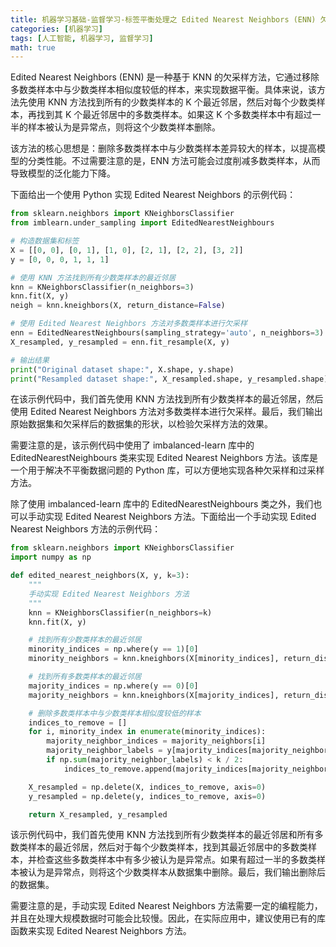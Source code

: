 ```yaml
---
title: 机器学习基础-监督学习-标签平衡处理之 Edited Nearest Neighbors (ENN) 欠采样
categories: [机器学习]
tags: [人工智能, 机器学习, 监督学习]
math: true
---
```


Edited Nearest Neighbors (ENN) 是一种基于 KNN 的欠采样方法，它通过移除多数类样本中与少数类样本相似度较低的样本，来实现数据平衡。具体来说，该方法先使用 KNN 方法找到所有的少数类样本的 K 个最近邻居，然后对每个少数类样本，再找到其 K 个最近邻居中的多数类样本。如果这 K 个多数类样本中有超过一半的样本被认为是异常点，则将这个少数类样本删除。

该方法的核心思想是：删除多数类样本中与少数类样本差异较大的样本，以提高模型的分类性能。不过需要注意的是，ENN 方法可能会过度削减多数类样本，从而导致模型的泛化能力下降。

下面给出一个使用 Python 实现 Edited Nearest Neighbors 的示例代码：

```python
from sklearn.neighbors import KNeighborsClassifier
from imblearn.under_sampling import EditedNearestNeighbours

# 构造数据集和标签
X = [[0, 0], [0, 1], [1, 0], [2, 1], [2, 2], [3, 2]]
y = [0, 0, 0, 1, 1, 1]

# 使用 KNN 方法找到所有少数类样本的最近邻居
knn = KNeighborsClassifier(n_neighbors=3)
knn.fit(X, y)
neigh = knn.kneighbors(X, return_distance=False)

# 使用 Edited Nearest Neighbors 方法对多数类样本进行欠采样
enn = EditedNearestNeighbours(sampling_strategy='auto', n_neighbors=3)
X_resampled, y_resampled = enn.fit_resample(X, y)

# 输出结果
print("Original dataset shape:", X.shape, y.shape)
print("Resampled dataset shape:", X_resampled.shape, y_resampled.shape)
```

在该示例代码中，我们首先使用 KNN 方法找到所有少数类样本的最近邻居，然后使用 Edited Nearest Neighbors 方法对多数类样本进行欠采样。最后，我们输出原始数据集和欠采样后的数据集的形状，以检验欠采样方法的效果。

需要注意的是，该示例代码中使用了 imbalanced-learn 库中的 EditedNearestNeighbours 类来实现 Edited Nearest Neighbors 方法。该库是一个用于解决不平衡数据问题的 Python 库，可以方便地实现各种欠采样和过采样方法。

除了使用 imbalanced-learn 库中的 EditedNearestNeighbours 类之外，我们也可以手动实现 Edited Nearest Neighbors 方法。下面给出一个手动实现 Edited Nearest Neighbors 方法的示例代码：

```python
from sklearn.neighbors import KNeighborsClassifier
import numpy as np

def edited_nearest_neighbors(X, y, k=3):
    """
    手动实现 Edited Nearest Neighbors 方法
    """
    knn = KNeighborsClassifier(n_neighbors=k)
    knn.fit(X, y)

    # 找到所有少数类样本的最近邻居
    minority_indices = np.where(y == 1)[0]
    minority_neighbors = knn.kneighbors(X[minority_indices], return_distance=False)

    # 找到所有多数类样本的最近邻居
    majority_indices = np.where(y == 0)[0]
    majority_neighbors = knn.kneighbors(X[majority_indices], return_distance=False)

    # 删除多数类样本中与少数类样本相似度较低的样本
    indices_to_remove = []
    for i, minority_index in enumerate(minority_indices):
        majority_neighbor_indices = majority_neighbors[i]
        majority_neighbor_labels = y[majority_indices[majority_neighbor_indices]]
        if np.sum(majority_neighbor_labels) < k / 2:
            indices_to_remove.append(majority_indices[majority_neighbor_indices])

    X_resampled = np.delete(X, indices_to_remove, axis=0)
    y_resampled = np.delete(y, indices_to_remove, axis=0)

    return X_resampled, y_resampled
```

该示例代码中，我们首先使用 KNN 方法找到所有少数类样本的最近邻居和所有多数类样本的最近邻居，然后对于每个少数类样本，找到其最近邻居中的多数类样本，并检查这些多数类样本中有多少被认为是异常点。如果有超过一半的多数类样本被认为是异常点，则将这个少数类样本从数据集中删除。最后，我们输出删除后的数据集。

需要注意的是，手动实现 Edited Nearest Neighbors 方法需要一定的编程能力，并且在处理大规模数据时可能会比较慢。因此，在实际应用中，建议使用已有的库函数来实现 Edited Nearest Neighbors 方法。

